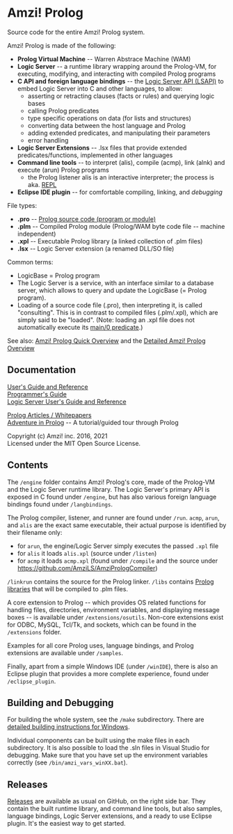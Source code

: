 # Amzi! Prolog

Source code for the entire Amzi! Prolog system.

Amzi! Prolog is made of the following:
  - **Prolog Virtual Machine** -- Warren Abstrace Machine (WAM)
  - **Logic Server** -- a runtime library wrapping around the Prolog-VM, for executing, modifying, and interacting with compiled Prolog programs
  - **C API and foreign language bindings** -- the [Logic Server API (LSAPI)](https://www.amzi.com/manuals/amzi/ls/lsapirf.htm) to embed Logic Server into C and other languages, to allow:
    - asserting or retracting clauses (facts or rules) and querying logic bases
    - calling Prolog predicates
    - type specific operations on data (for lists and structures)
    - converting data between the host language and Prolog
    - adding extended predicates, and manipulating their parameters
    - error handling
  - **Logic Server Extensions** -- .lsx files that provide extended predicates/functions, implemented in other languages
  - **Command line tools** -- to interpret (alis), compile (acmp), link (alnk) and execute (arun) Prolog programs
    - the Prolog listener alis is an interactive interpreter; the process is aka. [REPL](https://en.wikipedia.org/wiki/Read%E2%80%93eval%E2%80%93print_loop)
  - **Eclipse IDE plugin** -- for comfortable compiling, linking, and *debugging*

File types:
  - **.pro** -- <u>Prolog source code (program or module)</u>
  - **.plm** -- Compiled Prolog module (Prolog/WAM byte code file -- machine independent)
  - **.xpl** -- Executable Prolog library (a linked collection of .plm files)
  - **.lsx** -- Logic Server extension (a renamed DLL/SO file)

Common terms:
  - LogicBase = Prolog program
  - The Logic Server is a service, with an interface similar to a database server, which allows to query and update the LogicBase (= Prolog program).
  - Loading of a source code file (.pro), then interpreting it, is called "consulting". This is in contrast to compiled files (.plm/.xpl), which are simply said to be "loaded". (Note: loading an .xpl file does not automatically execute its [main/0 predicate](https://www.amzi.com/manuals/amzi/ls/lsprguid.htm#MainEntryPoints).)

See also: [Amzi! Prolog Quick Overview](http://www.amzi.com/manuals/amzi/pro/pug_overview.htm) and the [Detailed Amzi! Prolog Overview](https://www.amzi.com/AmziPrologLogicServer/white_papers/amzi_overview.php)

## Documentation
[User's Guide and Reference](https://www.amzi.com/manuals/amzi/pro/top.htm)    
[Programmer's Guide](https://www.amzi.com/manuals/amzi/ls/lsprguid.htm)    
[Logic Server User's Guide and Reference](https://www.amzi.com/manuals/amzi/ls/lstop.htm)   
    
[Prolog Articles / Whitepapers](https://www.amzi.com/manuals/amzi/articles/doc.html)    
[Adventure in Prolog](https://www.amzi.com/manuals/amzi/aip/advfrtop.htm) -- A tutorial/guided tour through Prolog    

Copyright (c) Amzi! inc. 2016, 2021    
Licensed under the MIT Open Source License.

## Contents

The `/engine` folder contains Amzi! Prolog's core, made of the Prolog-VM and the Logic Server runtime library.
The Logic Server's primary API is exposed in C found under `/engine`, but has also various foreign language bindings found under `/langbindings`.

The Prolog compiler, listener, and runner are found under `/run`. `acmp`, `arun`, and `alis` are the exact same executable, their actual purpose is identified by their filename only:
- for `arun`, the engine/Logic Server simply executes the passed `.xpl` file
- for `alis` it loads `alis.xpl` (source under `/listen`)
- for `acmp` it loads `acmp.xpl` (found under `/compile` and the source under https://github.com/AmziLS/AmziPrologCompiler)

`/linkrun` contains the source for the Prolog linker. `/libs` contains [Prolog libraries](https://www.amzi.com/manuals/amzi/libs/doc.html) that will be compiled to .plm files.

A core extension to Prolog -- which provides OS related functions for handling files, directories, environment variables, and displaying message boxes -- is available under `/extensions/osutils`. Non-core extensions exist for ODBC, MySQL, Tcl/Tk, and sockets, which can be found in the `/extensions` folder.

Examples for all core Prolog uses, language bindings, and Prolog extensions are available under `/samples`.

Finally, apart from a simple Windows IDE (under `/winIDE`), there is also an Eclipse plugin that provides a more complete experience, found under `/eclipse_plugin`.

## Building and Debugging

For building the whole system, see the `/make` subdirectory. There are [detailed building instructions for Windows](https://github.com/AmziLS/AmziProlog/blob/master/Windows%20compilation%20instructions.md).

Individual components can be built using the make files in each subdirectory. It is also possible to load the .sln files in Visual Studio for debugging. Make sure that you have set up the environment variables correctly (see `/bin/amzi_vars_winXX.bat`).

## Releases

[Releases](https://github.com/AmziLS/AmziProlog/releases) are available as usual on GitHub, on the right side bar. They contain the built runtime library, and command line tools, but also samples, language bindings, Logic Server extensions, and a ready to use Eclipse plugin. It's the easiest way to get started.
